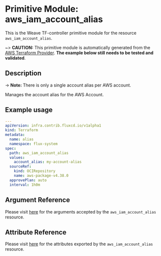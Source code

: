 
# Primitive Module: aws_iam_account_alias

This is the Weave TF-controller primitive module for the resource `aws_iam_account_alias`.

~> **CAUTION:** This primitive module is automatically generated from the [AWS Terraform Provider](https://registry.terraform.io/providers/hashicorp/aws/latest/docs/resources/iam_account_alias). **The example below still needs to be tested and validated**.

## Description

-> **Note:** There is only a single account alias per AWS account.

Manages the account alias for the AWS Account.

## Example usage

```yaml
---
apiVersion: infra.contrib.fluxcd.io/v1alpha1
kind: Terraform
metadata:
  name: alias
  namespace: flux-system
spec:
  path: aws_iam_account_alias
  values:
    account_alias: my-account-alias
  sourceRef:
    kind: OCIRepository
    name: aws-package-v4.38.0
  approvePlan: auto
  interval: 1h0m
```

## Argument Reference

Please visit [here](https://registry.terraform.io/providers/hashicorp/aws/latest/docs/resources/iam_account_alias#argument-reference) for the arguments accepted by the `aws_iam_account_alias` resource.

## Attribute Reference

Please visit [here](https://registry.terraform.io/providers/hashicorp/aws/latest/docs/resources/iam_account_alias#attributes-reference) for the attributes exported by the `aws_iam_account_alias` resource.
